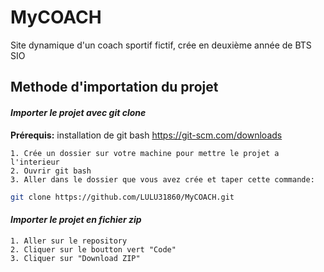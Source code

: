 
# MyCOACH

Site dynamique d'un coach sportif fictif, crée en deuxième année de BTS SIO

## Methode d'importation du projet
#### *Importer le projet avec git clone*
**Prérequis:** installation de git bash https://git-scm.com/downloads

    1. Crée un dossier sur votre machine pour mettre le projet a l'interieur
    2. Ouvrir git bash
    3. Aller dans le dossier que vous avez crée et taper cette commande:
```bash
git clone https://github.com/LULU31860/MyCOACH.git
```
#### *Importer le projet en fichier zip*

    1. Aller sur le repository
    2. Cliquer sur le boutton vert "Code"
    3. Cliquer sur "Download ZIP"